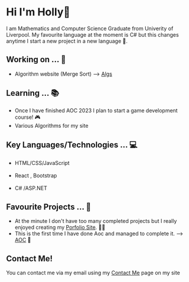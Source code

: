 # Hi I'm Holly👋
I am Mathematics and Computer Science Graduate from Univerity of Liverpool. My favourite language at the moment is C# but this changes anytime I start a new project in a new language 🤷.

## Working on ... 💭
- Algorithm website (Merge Sort) --> <a href="">Algs</a> 

## Learning ... 📚
- Once I have finished AOC 2023 I plan to start a game development course! 🎮
- Various Algorithms for my site 

## Key Languages/Technologies ... 💻
- HTML/CSS/JavaScript <img width="17" height="17" src="https://cdn.jsdelivr.net/gh/devicons/devicon/icons/html5/html5-original.svg" /><img width="17" height="17" src="https://cdn.jsdelivr.net/gh/devicons/devicon/icons/css3/css3-original.svg" /><img width="17" height="17" src="https://cdn.jsdelivr.net/gh/devicons/devicon/icons/javascript/javascript-original.svg" />

- React , Bootstrap <img width = "17" height="17" src="https://cdn.jsdelivr.net/gh/devicons/devicon/icons/react/react-original.svg" /> <img width = "17" height="17" src="https://cdn.jsdelivr.net/gh/devicons/devicon/icons/bootstrap/bootstrap-original.svg" />
- C# /ASP.NET <img width="17" height="17" src="https://cdn.jsdelivr.net/gh/devicons/devicon/icons/csharp/csharp-original.svg" /><img width="17" height="17" src="https://cdn.jsdelivr.net/gh/devicons/devicon/icons/dotnetcore/dotnetcore-original.svg" />

## Favourite Projects ... 💙
- At the minute I don't have too many completed projects but I really enjoyed creating my <a href="https://holly-portfolio.web.app/">Porfolio Site</a>. 👩‍🎓
- This is the first time I have done Aoc and managed to complete it. --> <a href="https://github.com/Hollerina/Advent-Of-Code">AOC</a> 🎅

## Contact Me! 
You can contact me via my email using my <a href="https://holly-portfolio.web.app/contact-me">Contact Me</a> page on my site

  

<!--
**Hollerina/Hollerina** is a ✨ _special_ ✨ repository because its `README.md` (this file) appears on your GitHub profile.

Here are some ideas to get you started:

- 🔭 I’m currently working on ...
- 🌱 I’m currently learning ...
- 👯 I’m looking to collaborate on ...
- 🤔 I’m looking for help with ...
- 💬 Ask me about ...
- 📫 How to reach me: ...
- 😄 Pronouns: ...
- ⚡ Fun fact: ...
-->
